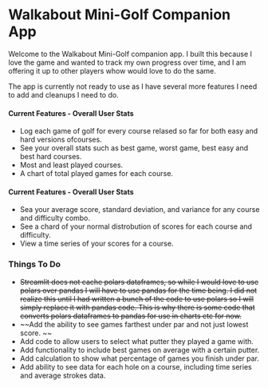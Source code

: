 # Walkabout Mini-Golf Companion App

Welcome to the Walkabout Mini-Golf companion app. I built this because I love the game and wanted to track my own progress over time, and I am offering it up to other players whow would love to do the same.  
  
The app is currently not ready to use as I have several more features I need to add and cleanups I need to do.  
  
#### Current Features - Overall User Stats
- Log each game of golf for every course relased so far for both easy and hard versions ofcourses.  
- See your overall stats such as best game, worst game, best easy and best hard courses.
- Most and least played courses.
- A chart of total played games for each course.  
  
#### Current Features - Overall User Stats  
- Sea your average score, standard deviation, and variance for any course and difficulty combo.
- See a chard of your normal distrobution of scores for each course and difficulty.
- View a time series of your scores for a course.  
  
### Things To Do
- ~~Streamlit does not cache polars dataframes, so while I would love to use polars over pandas I will have to use pandas for the time being. I did not realize this until I had written a bunch of the code to use polars so I will simply replace it with pandas code. This is why there is some code that converts polars dataframes to pandas for use in charts etc for now.~~
- ~~Add the ability to see games farthest under par and not just lowest score. ~~
- Add code to allow users to select what putter they played a game with.
- Add functionality to include best games on average with a certain putter.
- Add calculation to show what percentage of games you finish under par.
- Add ability to see data for each hole on a course, including time series and average strokes data.


    
 

